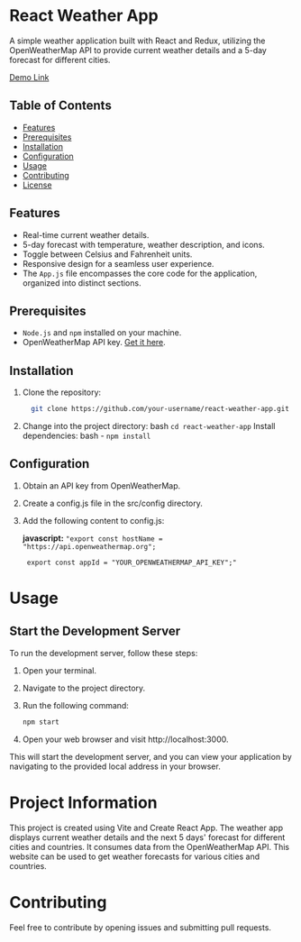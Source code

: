 # React Weather App

A simple weather application built with React and Redux, utilizing the OpenWeatherMap API to provide current weather details and a 5-day forecast for different cities.

[Demo Link](weatherappa1.netlify.app)

## Table of Contents
- [Features](#features)
- [Prerequisites](#prerequisites)
- [Installation](#installation)
- [Configuration](#configuration)
- [Usage](#usage)
- [Contributing](#contributing)
- [License](#license)

## Features
- Real-time current weather details.
- 5-day forecast with temperature, weather description, and icons.
- Toggle between Celsius and Fahrenheit units.
- Responsive design for a seamless user experience.
- The `App.js` file encompasses the core code for the application, organized into distinct sections.

## Prerequisites
- `Node.js` and `npm` installed on your machine.
- OpenWeatherMap API key. [Get it here](https://openweathermap.org/appid).

## Installation
1. Clone the repository:
   ```bash
     git clone https://github.com/your-username/react-weather-app.git
2. Change into the project directory:
   bash  `cd react-weather-app`
Install dependencies:
bash  - `npm install`
 ## Configuration
   1. Obtain an API key from OpenWeatherMap.
   2. Create a config.js file in the src/config directory.
   3. Add the following content to config.js:

       **javascript:**
     `"export const hostName = "https://api.openweathermap.org";`

        ` export const appId = "YOUR_OPENWEATHERMAP_API_KEY";"`
     
 
# Usage

## Start the Development Server

To run the development server, follow these steps:

1. Open your terminal.

2. Navigate to the project directory.

3. Run the following command:
    ```bash
   npm start
4.   Open your web browser and visit http://localhost:3000.

   This will start the development server, and you can view your application by navigating to the provided local address in your browser.


# Project Information
This project is created using Vite and Create React App. The weather app displays current weather details and the next 5 days' forecast for different cities and countries. It consumes data from the OpenWeatherMap API.
This website can be used to get weather forecasts for various cities and countries.

# Contributing
Feel free to contribute by opening issues and submitting pull requests.
